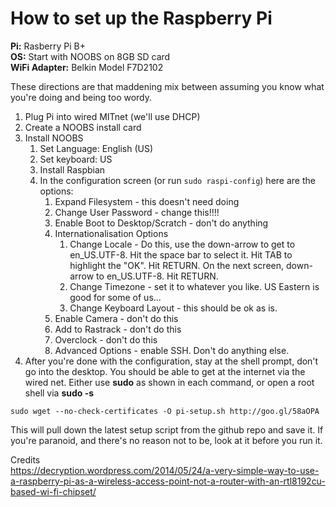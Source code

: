 # How to set up the Raspberry Pi

**Pi:** Rasberry Pi B+  
**OS:** Start with NOOBS on 8GB SD card  
**WiFi Adapter:** Belkin Model F7D2102  

These directions are that maddening mix between assuming you know what you're doing and being too wordy.

1. Plug Pi into wired MITnet (we'll use DHCP)
1. Create a NOOBS install card
1. Install NOOBS
	1. Set Language: English (US)
	1. Set keyboard: US
	1. Install Raspbian
	1. In the configuration screen (or run ``sudo raspi-config``) here are the options:
		1. Expand Filesystem - this doesn't need doing
		1. Change User Password - change this!!!!
		1. Enable Boot to Desktop/Scratch - don't do anything
		1. Internationalisation Options
			1. Change Locale - Do this, use the down-arrow to get to en_US.UTF-8. Hit the space bar to select it. Hit TAB to highlight the "OK". Hit RETURN. On the next screen, down-arrow to en_US.UTF-8. Hit RETURN.
			1. Change Timezone - set it to whatever you like. US Eastern is good for some of us...
			1. Change Keyboard Layout - this should be ok as is.
		1. Enable Camera - don't do this
		1. Add to Rastrack - don't do this
		1. Overclock - don't do this
		1. Advanced Options - enable SSH. Don't do anything else.
1. After you're done with the configuration, stay at the shell prompt, don't go into the desktop. You should be able to get at the internet via the wired net. Either use **sudo** as shown in each command, or open a root shell via **sudo -s**   
  
  ``sudo wget --no-check-certificates -O pi-setup.sh http://goo.gl/58aOPA``   
  
  This will pull down the latest setup script from the github repo and save it. If you're paranoid, and there's no reason not to be, look at it before you run it.




Credits  
https://decryption.wordpress.com/2014/05/24/a-very-simple-way-to-use-a-raspberry-pi-as-a-wireless-access-point-not-a-router-with-an-rtl8192cu-based-wi-fi-chipset/
